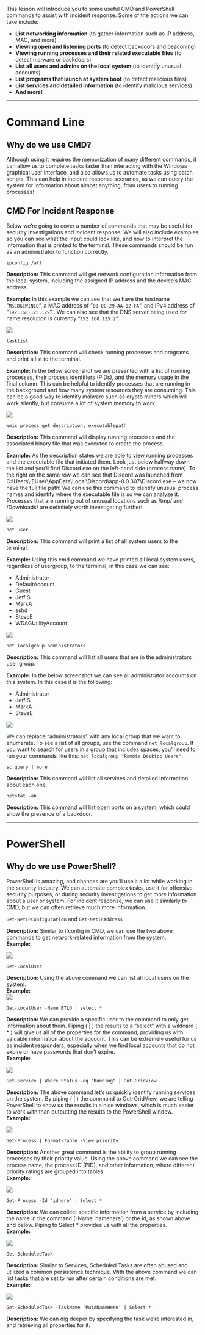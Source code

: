 This lesson will introduce you to some useful CMD and PowerShell commands to assist with incident response. Some of the actions we can take include:

- **List networking information** (to gather information such as IP address, MAC, and more)
- **Viewing open and listening ports** (to detect backdoors and beaconing)
- **Viewing running processes and their related executable files** (to detect malware or backdoors)
- **List all users and admins on the local system** (to identify unusual accounts)
- **List programs that launch at system boot** (to detect malicious files)
- **List services and detailed information** (to identify malicious services)
- **And more!**

---

# Command Line

## Why do we use CMD?

Although using it requires the memorization of many different commands, it can allow us to complete tasks faster than interacting with the Windows graphical user interface, and also allows us to automate tasks using batch scripts. This can help in incident response scenarios, as we can query the system for information about almost anything, from users to running processes!

## CMD For Incident Response

Below we’re going to cover a number of commands that may be useful for security investigations and incident response. We will also include examples so you can see what the input could look like, and how to interpret the information that is printed to the terminal. These commands should be run as an administrator to function correctly.

`ipconfig /all`

**Description:** This command will get network configuration information from the local system, including the assigned IP address and the device’s MAC address.
  
**Example:** In this example we can see that we have the hostname “`MSEDGEWIN10`“, a MAC address of “`00-0C-29-AA-02-FA`“, and IPv4 address of “`192.168.125.129`” . We can also see that the DNS server being used for name resolution is currently “`192.168.125.2`“.
  
![](https://d2y9h8w1ydnujs.cloudfront.net/uploads/content/images/14847d805a0d38e67490eb2e75c82dd93209fe5d7ee211d1e08262afbd0cfafa805786899cb61ad98be391b0fe55.png)

`tasklist`

**Description:** This command will check running processes and programs and print a list to the terminal.

**Example:** In the below screenshot we are presented with a list of running processes, their process identifiers (PIDs), and the memory usage in the final column. This can be helpful to identify processes that are running in the background and how many system resources they are consuming. This can be a good way to identify malware such as crypto miners which will work silently, but consume a lot of system memory to work.

![](https://d2y9h8w1ydnujs.cloudfront.net/uploads/content/images/b7ce06f11ace9fa50046e1ed6ac35acfac93461e58f01b11b3dbc9b9487b09adde303644c48f7c26210b2805b9d0.png)

`wmic process get description, executablepath`

**Description:** This command will display running processes and the associated binary file that was executed to create the process.
  
**Example:** As the description states we are able to view running processes and the executable file that initiated them. Look just below halfway down the list and you’ll find Discord.exe on the left-hand side (process name). To the right on the same row we can see that Discord was launched from C:\Users\IEUser\AppData\Local\Discord\app-0.0.307\Discord.exe – we now have the full file path! We can use this command to identify unusual process names and identify where the executable file is so we can analyze it. Processes that are running out of unusual locations such as /tmp/ and /Downloads/ are definitely worth investigating further!

![](https://d2y9h8w1ydnujs.cloudfront.net/uploads/content/images/f1fb37891788dd468653e80b2a1c33e6210b34aae18de7b4b1e167b5443d9c33f3d9131452d601b40dd955084a83.png)

`net user`

**Description:** This command will print a list of all system users to the terminal.

**Example:** Using this cmd command we have printed all local system users, regardless of usergroup, to the terminal, in this case we can see:

- Administrator
- DefaultAccount
- Guest
- Jeff S
- MarkA
- sshd
- SteveE
- WDAGUtilityAccount

![](https://d2y9h8w1ydnujs.cloudfront.net/uploads/content/images/38597dff88aa442f0e97a1639040f331f3bb0db325b7b4cfe67d1e95cd15a107c2f8ddf43edd70b06d9ab0320d89.png)

`net localgroup administrators`

**Description:** This command will list all users that are in the administrators user group.
  
**Example:** In the below screenshot we can see all administrator accounts on this system. In this case it is the following:

- Administrator
- Jeff S
- MarkA
- SteveE

![](https://d2y9h8w1ydnujs.cloudfront.net/uploads/content/images/36de2e89e9156913dde61b5bf16e571888fa4c5a69fa1dbe9f58aeb476cfdd2fc6a7f066122cf59adb6cd7d4f7d9.png)

We can replace “administrators” with any local group that we want to enumerate. To see a list of all groups, use the command `net localgroup`. If you want to search for users in a group that includes spaces, you’ll need to run your commands like this: `net localgroup "Remote Desktop Users"`.

`sc query | more`

**Description:** This command will list all services and detailed information about each one.

`netstat -ab`

**Description:** This command will list open ports on a system, which could show the presence of a backdoor.

---

# PowerShell

## Why do we use PowerShell?

PowerShell is amazing, and chances are you’ll use it a lot while working in the security industry. We can automate complex tasks, use it for offensive security purposes, or during security investigations to get more information about a user or system. For incident response, we can use it similarly to CMD, but we can often retrieve much more information.

`Get-NetIPConfiguration` and `Get-NetIPAddress`

**Description:** Similar to ifconfig in CMD, we can use the two above commands to get network-related information from the system.  
**Example:**

![](https://d2y9h8w1ydnujs.cloudfront.net/uploads/content/images/c2843edae26ec276eec5b5fb1f16778f4b0f026d50b6409b5566fbc5e8d3b334f443bb45792811e75b2b5be06146.png)

`Get-LocalUser`

**Description:** Using the above command we can list all local users on the system.  
**Example:**  
![](https://d2y9h8w1ydnujs.cloudfront.net/uploads/content/images/e6ca98e4d82266fdac36ddc5c3ce0b9d48dfe91d694ba84974f32f0b106c7c2c8947964100dfc289761da3cffe6d.png)

`Get-LocalUser -Name BTLO | select *`

**Description:** We can provide a specific user to the command to only get information about them. Piping ( | ) the results to a “select” with a wildcard ( * ) will give us all of the properties for the command, providing us with valuable information about the account. This can be extremely useful for us as incident responders, especially when we find local accounts that do not expire or have passwords that don’t expire.  
**Example:**

![](https://d2y9h8w1ydnujs.cloudfront.net/uploads/content/images/699dd62b14b5b29cea9c745c32a4d03e03ce4b0bee43c5e976ec17e3ded5be894fede0336d838e5be327fe03909a.png)

`Get-Service | Where Status -eq "Running" | Out-GridView`

**Description:** The above command let’s us quickly identify running services on the system. By piping ( | ) the command to Out-GridView, we are telling PowerShell to show us the results in a nice windows, which is much easier to work with than outputting the results to the PowerShell window.  
**Example:**

![](https://d2y9h8w1ydnujs.cloudfront.net/uploads/content/images/e3db71b7bbe22eca2cfaabbbb276c5993cb4770a6ceae12c78f7b48604fe82b0bf650d2c62feec700110c1430674.png)

`Get-Process | Format-Table -View priority`

**Description:** Another great command is the ability to group running processes by their priority value. Using the above command we can see the process name, the process ID (PID), and other information, where different priority ratings are grouped into tables.  
**Example:**

![](https://d2y9h8w1ydnujs.cloudfront.net/uploads/content/images/333e5c799e7061439580422c78c6329b134a99dd1542dc778a45b7ee3a7c90d16f438dc9cfe00966875e78b01e6c.png)

`Get-Process -Id 'idhere' | Select *`

**Description:** We can collect specific information from a service by including the name in the command (-Name ‘namehere’) or the Id, as shown above and below. Piping to Select * provides us with all the properties.  
**Example:**

![](https://d2y9h8w1ydnujs.cloudfront.net/uploads/content/images/e77b3ec90c70a64a433fd5bb45488d72742abf1fef5d1d1ce21a60d1007783f03072459f951380c64d75ada67a4f.png)

`Get-ScheduledTask`

**Description:** Similar to Services, Scheduled Tasks are often abused and utilized a common persistence technique. With the above command we can list tasks that are set to run after certain conditions are met.  
**Example:**

![](https://d2y9h8w1ydnujs.cloudfront.net/uploads/content/images/00f6722c4ac78127e8c36c4244ae6e1e1aaa413789a820bc251eedd2384ed59532d72d3a769f9826a595c96f096f.png)

`Get-ScheduledTask -TaskName 'PutANameHere' | Select *`

**Description:** We can dig deeper by specifying the task we’re interested in, and retrieving all properties for it.